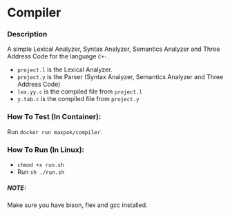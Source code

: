 # Compiler

### Description
A simple Lexical Analyzer, Syntax Analyzer, Semantics Analyzer and Three Address Code for the language `C+-`.

* `project.l` is the Lexical Analyzer.
* `project.y` is the Parser (Syntax Analyzer, Semantics Analyzer and Three Address Code)
* `lex.yy.c` is the compiled file from `project.l`
* `y.tab.c` is the compiled file from `project.y`

### How To Test (In Container):
Run `docker run maxpok/compiler`.

### How To Run (In Linux):
* `chmod +x run.sh`
* Run `sh ./run.sh`

##### NOTE:
Make sure you have bison, flex and gcc installed.

